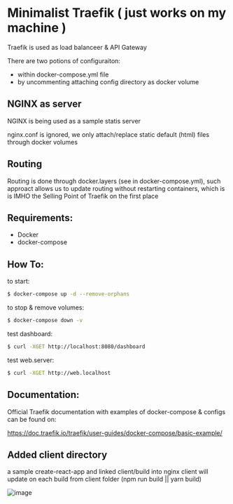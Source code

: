 # Minimalist Traefik ( just works on my machine )

Traefik is used as load balanceer & API Gateway 

There are two potions of configuraiton: 
- within docker-compose.yml file
- by uncommenting attaching config directory as docker volume

## NGINX as server
NGINX is being used as a sample statis server

nginx.conf is ignored, we only attach/replace static default (html) files through docker volumes

## Routing
Routing is done through docker.layers (see in docker-compose.yml), such approact allows us to update routing without restarting containers, which is is IMHO the Selling Point of Traefik on the first place

## Requirements:
- Docker
- docker-compose

## How To:
to start: 
```bash
$ docker-compose up -d --remove-orphans
```

to stop & remove volumes: 
```bash
$ docker-compose down -v
```

test dashboard:
```bash
$ curl -XGET http://localhost:8080/dashboard
```

test web.server:
```bash
$ curl -XGET http://web.localhost
```

## Documentation:
Official Traefik documentation with examples of docker-compose & configs can be found on:

https://doc.traefik.io/traefik/user-guides/docker-compose/basic-example/

## Added client directory 
a sample create-react-app and linked client/build into nginx
client will update on each build from client folder (npm run build || yarn build)


![image](https://user-images.githubusercontent.com/31799546/183222869-db488e81-41a6-4eaa-b6bc-7149c556387d.png)
